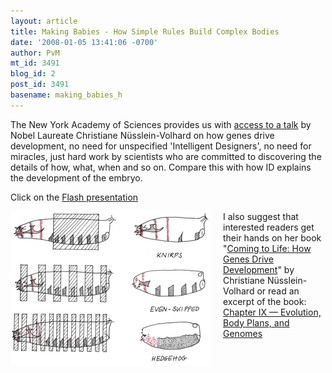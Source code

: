 ```yaml
---
layout: article
title: Making Babies - How Simple Rules Build Complex Bodies
date: '2008-01-05 13:41:06 -0700'
author: PvM
mt_id: 3491
blog_id: 2
post_id: 3491
basename: making_babies_h
---
```

The New York Academy of Sciences provides us with [access to a talk](http://www.nyas.org/publications/readersReport.asp?articleID=57) by Nobel Laureate Christiane Nüsslein-Volhard on how genes drive development, no need for unspecified 'Intelligent Designers', no need for miracles, just hard work by  scientists who are committed to discovering the details of how, what, when and so on. Compare this with how ID explains the development of the embryo.

Click on the [Flash presentation](http://www.nyas.org/snc/rw/57/presentations/player.html)

<img src="/uploads/2008/nusslein15_small.gif" alt="nusslein15_small.gif" width="320" height="246" style="float: left; margin: 0 20px 20px 0;" class="mt-image-left" />

I also suggest that interested readers get their hands on her book "[Coming to Life: How Genes Drive Development](http://www.amazon.com/exec/obidos/tg/detail/-/0967007674/newyorkacadem-20)" by Christiane Nüsslein-Volhard or read an excerpt of the book: [Chapter IX — Evolution, Body Plans, and Genomes ](http://www.nyas.org/pdfs/RWEx57_nusslein_volhard.pdf)
